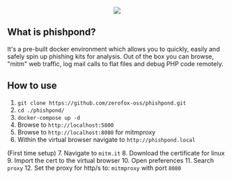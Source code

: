 <p align="center">
  <img src="https://i.imgur.com/rA2SUEg.png">
</p>

## What is phishpond?
It's a pre-built docker environment which allows you to quickly, easily and safely spin up phishing kits for analysis. Out of the box you can browse, "mitm" web traffic, log mail calls to flat files and debug PHP code remotely.

## How to use
1. `git clone https://github.com/zerofox-oss/phishpond.git`
2. `cd ./phishpond/`
3. `docker-compose up -d`
4. Browse to `http://localhost:5800`
5. Browse to `http://localhost:8080` for mitmproxy
6. Within the virtual browser navigate to `http://phishpond.local`

(First time setup)
7. Navigate to `mitm.it`
8. Download the certificate for linux
9. Import the cert to the virtual browser
10.  Open preferences
11.  Search `proxy`
12.  Set the proxy for http/s to: `mitmproxy` with port `8080`

